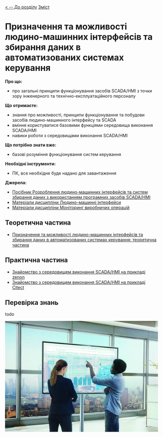 [< -- До розділу](../README.md)         [Зміст](../../contents.md)

# Призначення та можливості людино-машинних інтерфейсів та збирання даних в автоматизованих системах керування

**Про що:**

- про загальні принципи функціонування засобів SCADA/HMI з точки зору інженерного та технічно-експлуатаційного персоналу  

**Що отримаєте:**

- знання про можливості, принципи функціонування та побудови засобів людино-машинного інтерфейсу та SCADA
- вміння користуватися базовими функціями середовища виконання SCADA/HMI 
- навики роботи з середовищами виконання SCADA/HMI 

**Що потрібно знати вже:**

- базові розуміння функціонування систем керування

**Необхідні інструменти:**

- ПК, все необхідне буде надано для завантаження

**Джерела:** 

- [Посібник Розроблення людино-машинних інтерфейсів та систем збирання даних з використанням програмних засобів SCADA/HMI](https://pupenasan.github.io/hmibook/)
- [Матеріали дисципліни Людино-машинні інтерфейси](https://pupenasan.github.io/hmi)
- [Матеріали дисципліни Моніторинг виробничих операцій](https://pupenasan.github.io/monitorproduction)

## Теоретична частина

- [Призначення та можливості людино-машинних інтерфейсів та збирання даних в автоматизованих системах керування: теоретична частина](teor.md)

## Практична частина

- [Знайомство з середовищем виконання SCADA/HMI на прикладі zenon](labzenon.md)
- [Знайомство з середовищем виконання SCADA/HMI на прикладі Citect](labcitect.md)

## Перевірка знань

todo

![image-20240728222549802](media/image-20240728222549802.png)